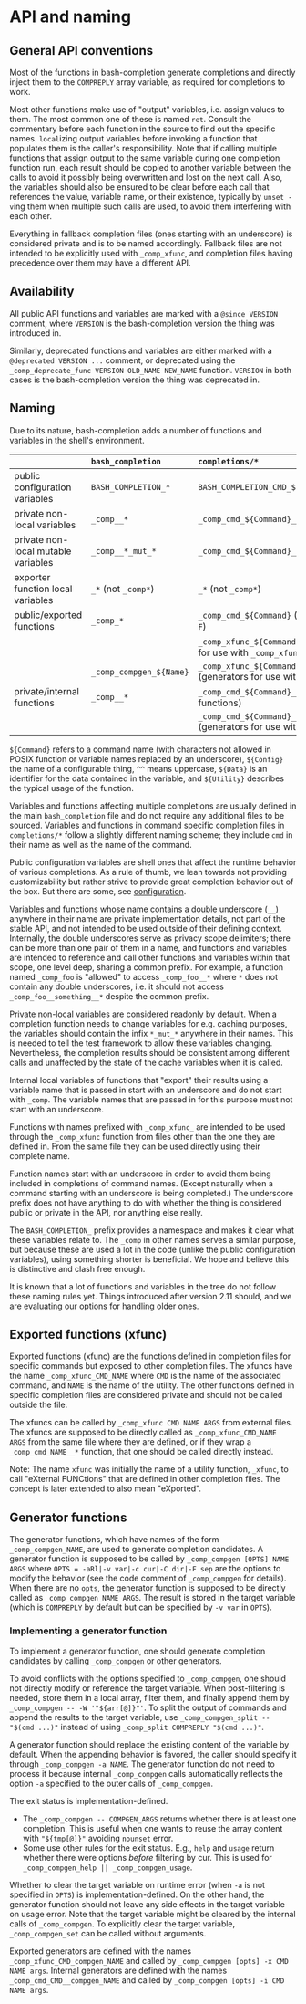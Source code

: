 # API and naming

## General API conventions

Most of the functions in bash-completion generate completions and directly
inject them to the `COMPREPLY` array variable, as required for completions to
work.

Most other functions make use of "output" variables, i.e. assign values to
them. The most common one of these is named `ret`. Consult the commentary
before each function in the source to find out the specific names.
`local`izing output variables before invoking a function that populates them
is the caller's responsibility.
Note that if calling multiple functions that assign output to the same variable
during one completion function run, each result should be copied to another
variable between the calls to avoid it possibly being overwritten and lost on
the next call. Also, the variables should also be ensured to be clear before
each call that references the value, variable name, or their existence,
typically by `unset -v`ing them when multiple such calls are used,
to avoid them interfering with each other.

Everything in fallback completion files (ones starting with an underscore)
is considered private and is to be named accordingly. Fallback files are not
intended to be explicitly used with `_comp_xfunc`, and completion files having
precedence over them may have a different API.

## Availability

All public API functions and variables are marked with a `@since VERSION`
comment, where `VERSION` is the bash-completion version the thing was
introduced in.

Similarly, deprecated functions and variables are either marked with a
`@deprecated VERSION ...` comment, or deprecated using the
`_comp_deprecate_func VERSION OLD_NAME NEW_NAME` function.
`VERSION` in both cases is the bash-completion version the thing was
deprecated in.

## Naming

Due to its nature, bash-completion adds a number of functions and variables in
the shell's environment.

|                                     | `bash_completion`       | `completions/*`                                                                       |
|:------------------------------------|:------------------------|:--------------------------------------------------------------------------------------|
| public configuration variables      | `BASH_COMPLETION_*`     | `BASH_COMPLETION_CMD_${Command^^}_${Config^^}`                                        |
| private non-local variables         | `_comp__*`              | `_comp_cmd_${Command}__${Data}`                                                       |
| private non-local mutable variables | `_comp__*_mut_*`        | `_comp_cmd_${Command}__mut_${Data}`                                                   |
| exporter function local variables   | `_*` (not `_comp*`)     | `_*` (not `_comp*`)                                                                   |
| public/exported functions           | `_comp_*`               | `_comp_cmd_${Command}` (functions for `complete -F`)                                  |
|                                     |                         | `_comp_xfunc_${Command}_${Utility}` (functions for use with `_comp_xfunc`)            |
|                                     | `_comp_compgen_${Name}` | `_comp_xfunc_${Command}_compgen_${Name}` (generators for use with `_comp_compgen -x`) |
| private/internal functions          | `_comp__*`              | `_comp_cmd_${Command}__${Utility}` (utility functions)                                |
|                                     |                         | `_comp_cmd_${Command}__compgen_${Name}` (generators for use with `_comp_compgen -i`)  |

`${Command}` refers to a command name (with characters not allowed in POSIX
function or variable names replaced by an underscore), `${Config}` the name of
a configurable thing, `^^` means uppercase, `${Data}` is an identifier for the
data contained in the variable, and `${Utility}` describes the typical usage of
the function.

Variables and functions affecting multiple completions are usually defined
in the main `bash_completion` file and do not require any additional files to
be sourced. Variables and functions in command specific completion files in
`completions/*` follow a slightly different naming scheme; they include
`cmd` in their name as well as the name of the command.

Public configuration variables are shell ones that affect the runtime behavior
of various completions. As a rule of thumb, we lean towards not providing
customizability but rather strive to provide great completion behavior out of
the box. But there are some, see [configuration](configuration.md).

Variables and functions whose name contains a double underscore (`__`) anywhere
in their name are private implementation details, not part of the stable API,
and not intended to be used outside of their defining context. Internally, the
double underscores serve as privacy scope delimiters; there can be more than one
pair of them in a name, and functions and variables are intended to reference
and call other functions and variables within that scope, one level deep,
sharing a common prefix. For example, a function named `_comp_foo` is "allowed"
to access `_comp_foo__*` where `*` does not contain any double underscores,
i.e. it should not access `_comp_foo__something__*` despite the common prefix.

Private non-local variables are considered readonly by default.  When a
completion function needs to change variables for e.g. caching purposes, the
variables should contain the infix `*_mut_*` anywhere in their names.  This is
needed to tell the test framework to allow these variables changing.
Nevertheless, the completion results should be consistent among different calls
and unaffected by the state of the cache variables when it is called.

Internal local variables of functions that "export" their results using a
variable name that is passed in start with an underscore and do not start with
`_comp`. The variable names that are passed in for this purpose must not start
with an underscore.

Functions with names prefixed with `_comp_xfunc_` are intended to be used
through the `_comp_xfunc` function from files other than the one they are
defined in. From the same file they can be used directly using their complete
name.

Function names start with an underscore in order to avoid them being
included in completions of command names. (Except naturally when a command
starting with an underscore is being completed.) The underscore prefix does
not have anything to do with whether the thing is considered public or
private in the API, nor anything else really.

The `BASH_COMPLETION_` prefix provides a namespace and makes it clear what
these variables relate to. The `_comp` in other names serves a similar purpose,
but because these are used a lot in the code (unlike the public configuration
variables), using something shorter is beneficial. We hope and believe this is
distinctive and clash free enough.

It is known that a lot of functions and variables in the tree do not follow
these naming rules yet. Things introduced after version 2.11 should, and we are
evaluating our options for handling older ones.

## Exported functions (xfunc)

Exported functions (xfunc) are the functions defined in completion files for
specific commands but exposed to other completion files.  The xfuncs have the
name `_comp_xfunc_CMD_NAME` where `CMD` is the name of the associated command,
and `NAME` is the name of the utility.  The other functions defined in specific
completion files are considered private and should not be called outside the
file.

The xfuncs can be called by `_comp_xfunc CMD NAME ARGS` from external files.
The xfuncs are supposed to be directly called as `_comp_xfunc_CMD_NAME ARGS`
from the same file where they are defined, or if they wrap a `_comp_cmd_NAME__*`
function, that one should be called directly instead.

Note: The name `xfunc` was initially the name of a utility function, `_xfunc`,
to call "eXternal FUNCtions" that are defined in other completion files.  The
concept is later extended to also mean "eXported".

## Generator functions

The generator functions, which have names of the form `_comp_compgen_NAME`, are
used to generate completion candidates.  A generator function is supposed to be
called by `_comp_compgen [OPTS] NAME ARGS` where `OPTS = -aRl|-v var|-c cur|-C
dir|-F sep` are the options to modify the behavior (see the code comment of
`_comp_compgen` for details).  When there are no `opts`, the generator function
is supposed to be directly called as `_comp_compgen_NAME ARGS`.  The result is
stored in the target variable (which is `COMPREPLY` by default but can be
specified by `-v var` in `OPTS`).

### Implementing a generator function

To implement a generator function, one should generate completion candidates by
calling `_comp_compgen` or other generators.

To avoid conflicts with the options specified to `_comp_compgen`, one should
not directly modify or reference the target variable.  When post-filtering is
needed, store them in a local array, filter them, and finally append them by
`_comp_compgen -- -W '"${arr[@]}"'`.  To split the output of commands and
append the results to the target variable, use `_comp_compgen_split -- "$(cmd
...)"` instead of using `_comp_split COMPREPLY "$(cmd ...)"`.

A generator function should replace the existing content of the variable by
default.  When the appending behavior is favored, the caller should specify it
through `_comp_compgen -a NAME`.  The generator function do not need to process
it because internal `_comp_compgen` calls automatically reflects the option
`-a` specified to the outer calls of `_comp_compgen`.

The exit status is implementation-defined.

- The `_comp_compgen -- COMPGEN_ARGS` returns whether there is at least one
  completion.  This is useful when one wants to reuse the array content with
  `"${tmp[@]}"` avoiding `nounset` error.
- Some use other rules for the exit status. E.g., `help` and `usage` return
  whether there were options *before* filtering by cur. This is used for
  `_comp_compgen_help || _comp_compgen_usage`.

Whether to clear the target variable on runtime error (when `-a` is not
specified in `OPTS`) is implementation-defined.  On the other hand, the
generator function should not leave any side effects in the target variable on
usage error.  Note that the target variable might be cleared by the internal
calls of `_comp_compgen`.  To explicitly clear the target variable,
`_comp_compgen_set` can be called without arguments.

Exported generators are defined with the names `_comp_xfunc_CMD_compgen_NAME`
and called by `_comp_compgen [opts] -x CMD NAME args`.  Internal generators are
defined with the names `_comp_cmd_CMD__compgen_NAME` and called by
`_comp_compgen [opts] -i CMD NAME args`.

